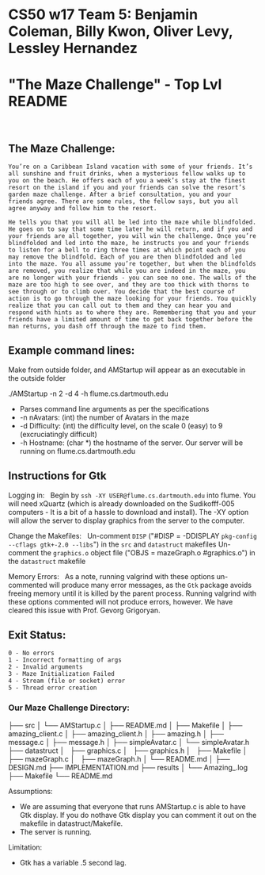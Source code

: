 # CS50 w17 Team 5:  Benjamin Coleman, Billy Kwon, Oliver Levy, Lessley Hernandez
# "The Maze Challenge" - Top Lvl README
&nbsp;


##  The Maze Challenge: 
 ```
 You’re on a Caribbean Island vacation with some of your friends. It’s all sunshine and fruit drinks, when a mysterious fellow walks up to you on the beach. He offers each of you a week’s stay at the finest resort on the island if you and your friends can solve the resort’s garden maze challenge. After a brief consultation, you and your friends agree. There are some rules, the fellow says, but you all agree anyway and follow him to the resort.

He tells you that you will all be led into the maze while blindfolded. He goes on to say that some time later he will return, and if you and your friends are all together, you will win the challenge. Once you’re blindfolded and led into the maze, he instructs you and your friends to listen for a bell to ring three times at which point each of you may remove the blindfold. Each of you are then blindfolded and led into the maze. You all assume you’re together, but when the blindfolds are removed, you realize that while you are indeed in the maze, you are no longer with your friends - you can see no one. The walls of the maze are too high to see over, and they are too thick with thorns to see through or to climb over. You decide that the best course of action is to go through the maze looking for your friends. You quickly realize that you can call out to them and they can hear you and respond with hints as to where they are. Remembering that you and your friends have a limited amount of time to get back together before the man returns, you dash off through the maze to find them.

 ```



## Example command lines:

Make from outside folder, and AMStartup will appear as an executable in the outside folder

./AMStartup -n 2 -d 4 -h flume.cs.dartmouth.edu

 -   Parses command line arguments as per the specifications
 -	-n nAvatars: (int) the number of Avatars in the maze
 -	-d Difficulty: (int) the difficulty level, on the scale 0 (easy) to 9 (excruciatingly difficult)
 -	-h Hostname: (char *) the hostname of the server. Our server will be running on flume.cs.dartmouth.edu

## Instructions for Gtk

Logging in:
&nbsp;
Begin by `ssh -XY USER@flume.cs.dartmouth.edu` into flume. You will need xQuartz (which is already downloaded on the Sudikofff-005 computers - It is a bit of a hassle to download and install). The -XY option will allow the server to display graphics from the server to the computer.

Change the Makefiles:
&nbsp;
Un-comment `DISP` ("#DISP = -DDISPLAY `pkg-config --cflags gtk+-2.0 --libs`") in the `src` and `datastruct` makefiles
Un-comment the `graphics.o` object file ("OBJS = mazeGraph.o #graphics.o") in the `datastruct` makefile

Memory Errors:
&nbsp;
As a note, running valgrind with these options un-commented will produce many error messages, as the `Gtk` package avoids freeing memory until it is killed by the parent process. Running valgrind with these options commented will not produce errors, however. We have cleared this issue with Prof. Gevorg Grigoryan.

## Exit  Status:
 	0 - No errors
 	1 - Incorrect formatting of args
 	2 - Invalid arguments
 	3 - Maze Initialization Failed
 	4 - Stream (file or socket) error
 	5 - Thread error creation

### Our Maze Challenge Directory:
├── src
│	└── AMStartup.c
│	├── README.md
│	├── Makefile
│	├── amazing_client.c
│	├── amazing_client.h
│	├── amazing.h
│	├── message.c
│	├── message.h
│	├── simpleAvatar.c
│	└── simpleAvatar.h
├── datastruct
│   ├── graphics.c
│   ├── graphics.h
│   ├── Makefile
│   ├── mazeGraph.c
│   ├── mazeGraph.h
│	└── README.md
│
├── DESIGN.md
├── IMPLEMENTATION.md
├── results
│	└── Amazing_<USER>_<N>_<D>.log
├── Makefile
└── README.md

Assumptions:
- We are assuming that everyone that runs AMStartup.c is able to have Gtk display. If you do nothave Gtk display you can comment it out on the makefile in datastruct/Makefile.
- The server is running. 

Limitation: 
- Gtk has a variable .5 second lag. 
 
